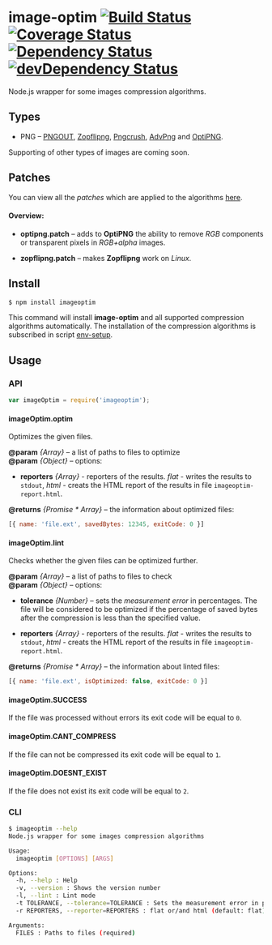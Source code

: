 # image-optim [![Build Status](https://travis-ci.org/eGavr/image-optim.svg)](https://travis-ci.org/eGavr/image-optim) [![Coverage Status](https://coveralls.io/repos/eGavr/image-optim/badge.svg?branch=master)](https://coveralls.io/r/eGavr/image-optim?branch=master) [![Dependency Status](https://david-dm.org/eGavr/image-optim.svg)](https://david-dm.org/eGavr/image-optim) [![devDependency Status](https://david-dm.org/eGavr/image-optim/dev-status.svg)](https://david-dm.org/eGavr/image-optim#info=devDependencies)

Node.js wrapper for some images compression algorithms.

## Types

* PNG – [PNGOUT](http://www.advsys.net/ken/util/pngout.htm), [Zopflipng](https://github.com/pornel/zopfli), [Pngcrush](http://pmt.sourceforge.net/pngcrush/), [AdvPng](http://advancemame.sourceforge.net/doc-advpng.html) and [OptiPNG](http://optipng.sourceforge.net/).

Supporting of other types of images are coming soon.

## Patches

You can view all the _patches_ which are applied to the algorithms [here](https://github.com/eGavr/image-optim/tree/master/patch).

#### Overview:

* **optipng.patch** – adds to **OptiPNG** the ability to remove _RGB_ components or transparent pixels in _RGB+alpha_ images.

* **zopflipng.patch** – makes **Zopflipng** work on _Linux_.

## Install

```bash
$ npm install imageoptim
```

This command will install **image-optim** and all supported compression algorithms automatically. The installation of the compression algorithms is subscribed in script [env-setup](https://github.com/eGavr/image-optim/blob/master/env-setup).

## Usage

### API

```js
var imageOptim = require('imageoptim');
```

#### imageOptim.optim

Optimizes the given files.

**@param** *{Array}* – a list of paths to files to optimize<br>
**@param** *{Object}* – options:<br>

  * **reporters** *{Array}* - reporters of the results. _flat_ - writes the results to `stdout`, _html_ - creats the HTML report of the results in file `imageoptim-report.html`.

**@returns** *{Promise * Array}* – the information about optimized files:<br>

```js
[{ name: 'file.ext', savedBytes: 12345, exitCode: 0 }]
```

#### imageOptim.lint

Checks whether the given files can be optimized further.

**@param** *{Array}* – a list of paths to files to check<br>
**@param** *{Object}* – options:<br>

  * **tolerance** *{Number}* – sets the _measurement error_ in percentages. The file will be considered to be optimized if the percentage of saved bytes after the compression is less than the specified value.

  * **reporters** *{Array}* - reporters of the results. _flat_ - writes the results to `stdout`, _html_ - creats the HTML report of the results in file `imageoptim-report.html`.

**@returns** *{Promise * Array}* – the information about linted files:<br>

```js
[{ name: 'file.ext', isOptimized: false, exitCode: 0 }]
```

#### imageOptim.SUCCESS

If the file was processed without errors its exit code will be equal to `0`.

#### imageOptim.CANT_COMPRESS

If the file can not be compressed its exit code will be equal to `1`.

#### imageOptim.DOESNT_EXIST

If the file does not exist its exit code will be equal to `2`.

### CLI

```bash
$ imageoptim --help
Node.js wrapper for some images compression algorithms

Usage:
  imageoptim [OPTIONS] [ARGS]

Options:
  -h, --help : Help
  -v, --version : Shows the version number
  -l, --lint : Lint mode
  -t TOLERANCE, --tolerance=TOLERANCE : Sets the measurement error in percentages (default: 0)
  -r REPORTERS, --reporter=REPORTERS : flat or/and html (default: flat)

Arguments:
  FILES : Paths to files (required)
```

